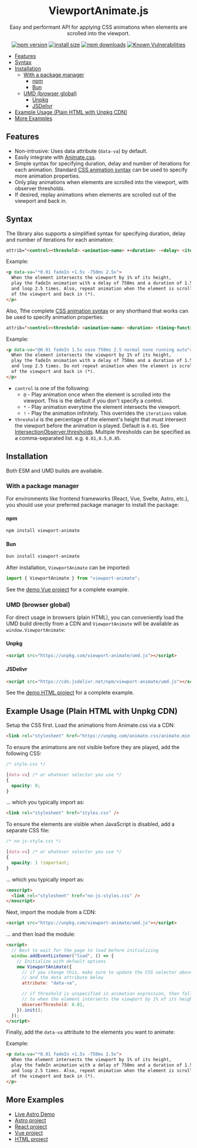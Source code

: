 <h1 align="center"><b>ViewportAnimate.js</b></h1>
<p align="center">Easy and performant API for applying CSS animations when elements are scrolled into the viewport.</p>

<div align="center">

[![npm version](https://img.shields.io/npm/v/viewport-animate.svg?style=flat-square)](https://www.npmjs.org/package/viewport-animate)
[![install size](https://img.shields.io/badge/dynamic/json?url=https://packagephobia.com/v2/api.json?p=viewport-animate&query=$.install.pretty&label=install%20size&style=flat-square)](https://packagephobia.now.sh/result?p=viewport-animate)
[![npm downloads](https://img.shields.io/npm/dm/viewport-animate.svg?style=flat-square)](https://npm-stat.com/charts.html?package=viewport-animate)
[![Known Vulnerabilities](https://snyk.io/test/npm/viewport-animate/badge.svg)](https://snyk.io/test/npm/viewport-animate)

</div>

- [Features](#features)
- [Syntax](#syntax)
- [Installation](#installation)
  - [With a package manager](#with-a-package-manager)
    - [npm](#npm)
    - [Bun](#bun)
  - [UMD (browser global)](#umd-browser-global)
    - [Unpkg](#unpkg)
    - [JSDelivr](#jsdelivr)
- [Example Usage (Plain HTML with Unpkg CDN)](#example-usage-plain-html-with-unpkg-cdn)
- [More Examples](#more-examples)


## Features

- Non-intrusive: Uses data attribute (`data-va`) by default.
- Easily integrate with [Animate.css](https://animate.style/).
- Simple syntax for specifying duration, delay and number of iterations for each animation. Standard [CSS animation syntax](https://developer.mozilla.org/en-US/docs/Web/CSS/animation) can be used to specify more animation properties.
- Only play animations when elements are scrolled into the viewport, with observer thresholds.
- If desired, replay animations when elements are scrolled out of the viewport and back in.

## Syntax

The library also supports a simplified syntax for specifying duration, delay and number of iterations for each animation:
```html
attrib="<control><threshold> <animation-name> +<duration> -<delay> <iterations>x"
  ```

Example:
```html
<p data-va="*0.01 fadeIn +1.5s -750ms 2.5x">
  When the element intersects the viewport by 1% of its height,
  play the fadeIn animation with a delay of 750ms and a duration of 1.5s,
  and loop 2.5 times. Also, repeat animation when the element is scrolled out
  of the viewport and back in (*).
</p>
```

Also, Tthe complete [CSS animation syntax](https://developer.mozilla.org/en-US/docs/Web/CSS/animation) or any shorthand that works can be used to specify animation properties:
```html
attrib="<control><threshold> <animation-name> <duration> <timing-function> <delay> <iterations> <direction> <fill-mode> <play-state> <timeline>"
```

Example:
```html
<p data-va="@0.01 fadeIn 1.5s ease 750ms 2.5 normal none running auto">
  When the element intersects the viewport by 1% of its height,
  play the fadeIn animation with a delay of 750ms and a duration of 1.5s,
  and loop 2.5 times. Do not repeat animation when the element is scrolled out
  of the viewport and back in (*).
</p>
```

- `control` is one of the following:
  - `@` - Play animation once when the element is scrolled into the viewport. This is the default if you don't specify a control.
  - `*` - Play animation everytime the element intersects the viewport.
  - `!` - Play the animation infinitely. This overrides the `iterations` value.
- `threshold` is the percentage of the element's height that must intersect the viewport before the animation is played. Default is `0.01`. See [IntersectionObserver.thresholds](https://developer.mozilla.org/en-US/docs/Web/API/IntersectionObserver/thresholds). Multiple thresholds can be specified as a comma-separated list. e.g. `0.01,0.5,0.85`.

## Installation

Both ESM and UMD builds are available.

### With a package manager

For environments like frontend frameworks (React, Vue, Svelte, Astro, etc.), you should use your preferred package manager to install the package:

#### npm

```bash
npm install viewport-animate
```

#### Bun
  
```bash
bun install viewport-animate
```

After installation, `ViewportAnimate` can be imported:

```js
import { ViewportAnimate } from "viewport-animate";
```

See the [demo Vue project](./examples/demo.vue/src/App.vue) for a complete example.

### UMD (browser global)

For direct usage in browsers (plain HTML), you can conveniently load the UMD build directly from a CDN and `ViewportAnimate` will be available as `window.ViewportAnimate`:

#### Unpkg
```html
<script src="https://unpkg.com/viewport-animate/umd.js"></script>
```

#### JSDelivr
```html
<script src="https://cdn.jsdelivr.net/npm/viewport-animate/umd.js"></script>
```

See the [demo HTML project](./examples/demo.html/index.html) for a complete example.

## Example Usage (Plain HTML with Unpkg CDN)

Setup the CSS first. Load the animations from Animate.css via a CDN:

```html
<link rel="stylesheet" href="https://unpkg.com/animate.css/animate.min.css" />
```

To ensure the animations are not visible before they are played, add the following CSS:

```css
/* style.css */

[data-va] /* or whatever selector you use */
{
  opacity: 0;
}
```

... which you typically import as:

```html
<link rel="stylesheet" href="styles.css" />
```

To ensure the elements are visible when JavaScript is disabled, add a separate CSS file:

```css
/* no-js-style.css */

[data-va] /* or whatever selector you use */
{
  opacity: 1 !important;
}
```

... which you typically import as:

```html
<noscript>
  <link rel="stylesheet" href="no-js-styles.css" />
</noscript>
```

Next, import the module from a CDN:

```html
<script src="https://unpkg.com/viewport-animate/umd.js"></script>
```

... and then load the module:

```html
<script>
  // Best to wait for the page to load before initializing
  window.addEventListener("load", () => {
    // Initialize with default options
    new ViewportAnimate({
      // if you change this, make sure to update the CSS selector above
      // and the data attribute below
      attribute: "data-va",

      // if threshold is unspecified in animation expression, then fallback
      // to when the element intersects the viewport by 1% of its height
      observerThreshold: 0.01,
    }).init();
  });
</script>
```

Finally, add the `data-va` attribute to the elements you want to animate:

Example:
```html
<p data-va="*0.01 fadeIn +1.5s -750ms 2.5x">
  When the element intersects the viewport by 1% of its height,
  play the fadeIn animation with a delay of 750ms and a duration of 1.5s,
  and loop 2.5 times. Also, repeat animation when the element is scrolled out
  of the viewport and back in (*).
</p>
```

## More Examples

- [Live Astro Demo](https://dystopian.dev/)
- [Astro project](./examples/demo.astro/)
- [React project](./examples/demo.html/)
- [Vue project](./examples/demo.vue/)
- [HTML project](./examples/demo.html/)
